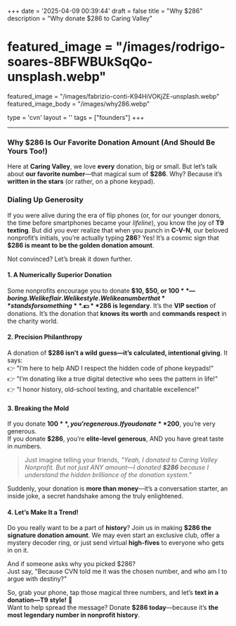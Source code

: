 +++
date = '2025-04-09 00:39:44'
draft = false
title = "Why $286"
description = "Why donate $286 to Caring Valley"
# featured_image = "/images/rodrigo-soares-8BFWBUkSqQo-unsplash.webp"
featured_image = "/images/fabrizio-conti-K94HiVOKjZE-unsplash.webp"
featured_image_body = "/images/why286.webp"

type = 'cvn'
layout = ''
tags = ["founders"]
+++

----

<!-- <img src='{{< fixURL "/images/why286.webp" >}}' alt="why 286"  style="width: 100vw;"> -->

### **Why $286 Is Our Favorite Donation Amount (And Should Be Yours Too!)**

Here at **Caring Valley**, we love **every** donation, big or small. But let’s talk about **our favorite number**—that magical sum of **$286**. Why? Because it’s **written in the stars** (or rather, on a phone keypad). <!--more-->

<h3 class="green">Dialing Up Generosity</h3>

If you were alive during the era of flip phones (or, for our younger donors, the time before smartphones became your *lifeline*), you know the joy of **T9 texting**. But did you ever realize that when you punch in **C-V-N**, our beloved nonprofit’s initials, you’re actually typing **286**? Yes! It’s a cosmic sign that **$286 is meant to be the golden donation amount**.  

Not convinced? Let’s break it down further.

<h4 class="blue">1. A Numerically Superior Donation</h4>

Some nonprofits encourage you to donate **$10, $50, or $100**—boring. We like flair. We like style. We like a number that **stands for something**.  
💵 **$286 is legendary**. It’s the **VIP section** of donations. It’s the donation that **knows its worth** and **commands respect** in the charity world.  

<h4 class="blue">2. Precision Philanthropy</h4>

A donation of **$286 isn’t a wild guess—it’s calculated, intentional giving**. It says:  
👉 "I’m here to help AND I respect the hidden code of phone keypads!"  
👉 "I’m donating like a true digital detective who sees the pattern in life!"  
👉 "I honor history, old-school texting, and charitable excellence!"

<h4 class="blue">3. Breaking the Mold</h4>

If you donate **$100**, you’re generous.  
If you donate **$200**, you’re very generous.  
If you donate **$286**, you’re **elite-level generous**, AND you have great taste in numbers.  

> Just imagine telling your friends, *"Yeah, I donated to Caring Valley Nonprofit. But not just ANY amount—I donated **$286** because I understand the hidden brilliance of the donation system."*  

Suddenly, your donation is **more than money**—it’s a conversation starter, an inside joke, a secret handshake among the truly enlightened.

<h4 class="blue">4. Let’s Make It a Trend!</h4>

Do you really want to be a part of **history**? Join us in making **$286 the signature donation amount**. We may even start an exclusive club, offer a mystery decoder ring, or just send virtual **high-fives** to everyone who gets in on it.

And if someone asks why you picked $286?  
Just say, "Because CVN told me it was the chosen number, and who am I to argue with destiny?"

So, grab your phone, tap those magical three numbers, and let’s **text in a donation—T9 style!** 🚀  
Want to help spread the message? Donate **$286 today**—because it’s **the most legendary number in nonprofit history**.  
